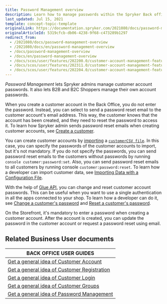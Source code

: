 ```yaml
---
title: Password Management overview
description: Learn how to manage passwords within the Spryker Back office with this overview guide.
last_updated: Jul 15, 2021
template: concept-topic-template
originalLink: https://documentation.spryker.com/2021080/docs/password-management-overview
originalArticleId: 5319cfcb-db06-4238-9f68-c473289b1297
redirect_from:
  - /2021080/docs/password-management-overview
  - /2021080/docs/en/password-management-overview
  - /docs/password-management-overview
  - /docs/en/password-management-overview
  - /docs/scos/user/features/202200.0/customer-account-management-feature-overview/password-management-overview.html
  - /docs/scos/user/features/202311.0/customer-account-management-feature-overview/password-management-overview.html
  - /docs/scos/user/features/202204.0/customer-account-management-feature-overview/password-management-overview.html
---
```


*Password Management* lets Spryker admins manage customer account passwords. It also lets B2B and B2C Shoppers manage their own account passwords.

When you create a customer account in the Back Office, you do not enter the password. Instead, you can select to send a password reset email to the customer account's email address. This way, the customer knows that the account has been created, and they need to reset the password to access it. To learn how Spryker admin sends password reset emails when creating customer accounts, see [Create a customer](/docs/pbc/all/customer-relationship-management/latest/base-shop/manage-in-the-back-office/customers/create-customers.html).

You can create customer accounts by [importing](/docs/dg/dev/data-import/latest/importing-data-with-a-configuration-file.html#console-commands-to-run-import) a [`customerCSV file`](/docs/pbc/all/customer-relationship-management/latest/base-shop/import-file-details-customer.csv.html). In this case, you can specify the passwords of the customer accounts to import, but it's not mandatory. If you do not specify the passwords, you can send password reset emails to the customers without passwords by running `console customer:password:set`. Also, you can send password reset emails to all customers by running console `customer:password:reset`. To learn how a developer can import customer data, see [Importing Data with a Configuration File](/docs/dg/dev/data-import/latest/importing-data-with-a-configuration-file.html).

With the help of [Glue API](/docs/dg/dev/glue-api/latest/rest-api/glue-rest-api.html), you can change and reset customer account passwords. This can be useful when you want to use a single authentication in all the apps connected to your shop. To learn how a developer can do it, see [Change a customer's password](/docs/pbc/all/identity-access-management/latest/manage-using-glue-api/glue-api-manage-customer-passwords.html#change-a-customers-password) and [Reset a customer's password](/docs/pbc/all/identity-access-management/latest/manage-using-glue-api/glue-api-manage-customer-passwords.html#reset-a-customers-password).

On the Storefront, it's mandatory to enter a password when creating a customer account. After the account is created, you can update the password in the customer account or request a password reset using email.

## Related Business User documents

|BACK OFFICE USER GUIDES|
|---|
| [Get a general idea of Customer Account](/docs/pbc/all/customer-relationship-management/latest/base-shop/customer-account-management-feature-overview/customer-accounts-overview.html)  |
| [Get a general idea of Customer Registration](/docs/pbc/all/customer-relationship-management/latest/base-shop/customer-account-management-feature-overview/customer-registration-overview.html)   |
| [Get a general idea of Customer Login](/docs/pbc/all/customer-relationship-management/latest/base-shop/customer-account-management-feature-overview/customer-login-overview.html)  |
| [Get a general idea of Customer Groups](/docs/pbc/all/customer-relationship-management/latest/base-shop/customer-account-management-feature-overview/customer-groups-overview.html)   |
| [Get a general idea of Password Management](/docs/pbc/all/customer-relationship-management/latest/base-shop/customer-account-management-feature-overview/password-management-overview.html)  |
